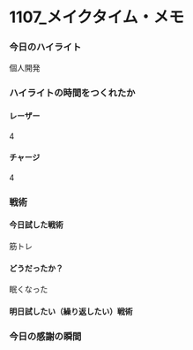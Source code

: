 # 1107\_メイクタイム・メモ

### 今日のハイライト

個人開発

### ハイライトの時間をつくれたか

#### レーザー

4

#### チャージ

4

### 戦術

#### 今日試した戦術

筋トレ

#### どうだったか？

眠くなった

#### 明日試したい（繰り返したい）戦術

### 今日の感謝の瞬間
